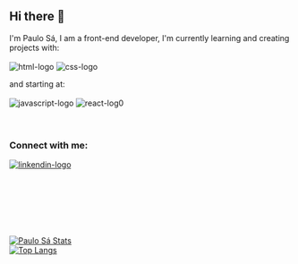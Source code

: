 ## Hi there 👋

I'm Paulo Sá, I am a front-end developer, I'm currently learning and creating projects with:
<br>
<br>
  <img src="https://img.shields.io/badge/HTML5-E34F26?style=for-the-badge&logo=html5&logoColor=white" alt="html-logo" />
  <img src="https://img.shields.io/badge/CSS3-1572B6?style=for-the-badge&logo=css3&logoColor=white" alt="css-logo" />

and starting at:
<br>
<br>
  <img src="https://img.shields.io/badge/JavaScript-323330?style=for-the-badge&logo=javascript&logoColor=F7DF1E" alt="javascript-logo" />
  <img src="https://img.shields.io/badge/React-20232A?style=for-the-badge&logo=react&logoColor=61DAFB" alt="react-log0" />
<br>
<br>
<br>
### Connect with me:
  <a href="www.linkedin.com/in/paulo-sá-2bb23b1b6" target="_blank"><img src="https://img.shields.io/badge/LinkedIn-0077B5?style=for-the-badge&logo=linkedin&logoColor=white" alt="linkendin-logo" /> </a>
<br>
<br>
<br>
<br>
<br>
<br>
<br>
<br>
[![Paulo Sá Stats](https://github-readme-stats.vercel.app/api?username=paulosadev)](https://github.com/anuraghazra/github-readme-stats)
<br>
[![Top Langs](https://github-readme-stats.vercel.app/api/top-langs/?username=paulosadev)](https://github.com/anuraghazra/github-readme-stats)






